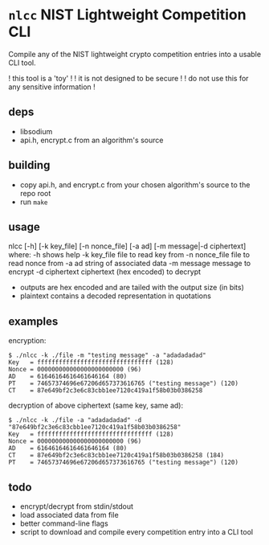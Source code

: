  `nlcc` NIST Lightweight Competition CLI
=========================================
Compile any of the NIST lightweight crypto competition entries into a usable
CLI tool.

!             this tool is a 'toy'              !
!        it is not designed to be secure        !
! do not use this for any sensitive information !

 deps 
------
* libsodium
* api.h, encrypt.c from an algorithm's source

 building 
----------
* copy api.h, and encrypt.c from your chosen algorithm's source to the repo
   root
* run `make`

 usage 
-------
nlcc [-h] [-k key_file] [-n nonce_file] [-a ad] [-m message|-d ciphertext]
where:
    -h               shows help
    -k key_file      file to read key from
    -n nonce_file    file to read nonce from
    -a ad            string of associated data
    -m message       message to encrypt
    -d ciphertext    ciphertext (hex encoded) to decrypt

* outputs are hex encoded and are tailed with the output size (in bits)
* plaintext contains a decoded representation in quotations

 examples 
----------
encryption:

    $ ./nlcc -k ./file -m "testing message" -a "adadadadad"
    Key   = ffffffffffffffffffffffffffffffff (128)
    Nonce = 000000000000000000000000 (96)
    AD    = 61646164616461646164 (80)
    PT    = 74657374696e67206d657373616765 ("testing message") (120)
    CT    = 87e649bf2c3e6c83cbb1ee7120c419a1f58b03b0386258

decryption of above ciphertext (same key, same ad):

    $ ./nlcc -k ./file -a "adadadadad" -d "87e649bf2c3e6c83cbb1ee7120c419a1f58b03b0386258"
    Key   = ffffffffffffffffffffffffffffffff (128)
    Nonce = 000000000000000000000000 (96)
    AD    = 61646164616461646164 (80)
    CT    = 87e649bf2c3e6c83cbb1ee7120c419a1f58b03b0386258 (184)
    PT    = 74657374696e67206d657373616765 ("testing message") (120)

 todo
------
* encrypt/decrypt from stdin/stdout
* load associated data from file
* better command-line flags
* script to download and compile every competition entry into a CLI tool
